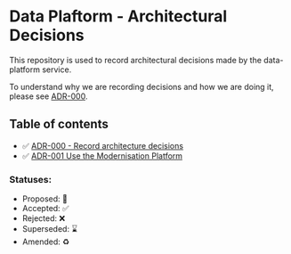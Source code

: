 # Data Plaftorm - Architectural Decisions

This repository is used to record architectural decisions made by the data-platform service.

To understand why we are recording decisions and how we are doing it, please
see [ADR-000](decisions/000-record-architecture-decisions.md).

## Table of contents

* ✅ [ADR-000 - Record architecture decisions](records/000-record-architecture-decisions.md)
* ✅ [ADR-001 Use the Modernisation Platform](records/001-use-modernisation-platform.md)


### Statuses:

* Proposed: 🤔
* Accepted: ✅
* Rejected: ❌
* Superseded: ⌛️
* Amended: ♻️
